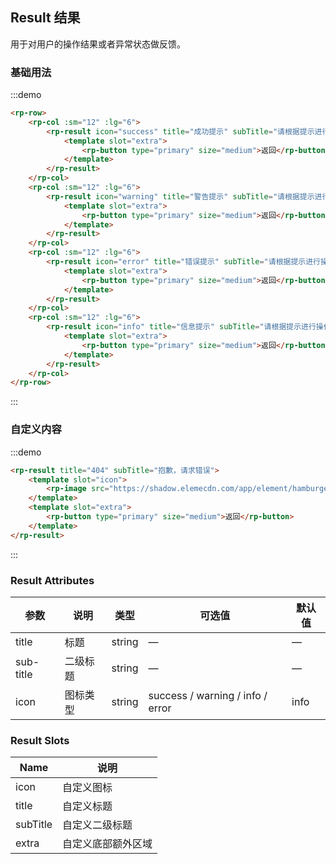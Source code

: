 ## Result 结果

用于对用户的操作结果或者异常状态做反馈。

### 基础用法

:::demo

```html
<rp-row>
    <rp-col :sm="12" :lg="6">
        <rp-result icon="success" title="成功提示" subTitle="请根据提示进行操作">
            <template slot="extra">
                <rp-button type="primary" size="medium">返回</rp-button>
            </template>
        </rp-result>
    </rp-col>
    <rp-col :sm="12" :lg="6">
        <rp-result icon="warning" title="警告提示" subTitle="请根据提示进行操作">
            <template slot="extra">
                <rp-button type="primary" size="medium">返回</rp-button>
            </template>
        </rp-result>
    </rp-col>
    <rp-col :sm="12" :lg="6">
        <rp-result icon="error" title="错误提示" subTitle="请根据提示进行操作">
            <template slot="extra">
                <rp-button type="primary" size="medium">返回</rp-button>
            </template>
        </rp-result>
    </rp-col>
    <rp-col :sm="12" :lg="6">
        <rp-result icon="info" title="信息提示" subTitle="请根据提示进行操作">
            <template slot="extra">
                <rp-button type="primary" size="medium">返回</rp-button>
            </template>
        </rp-result>
    </rp-col>
</rp-row>
```

:::

### 自定义内容

:::demo

```html
<rp-result title="404" subTitle="抱歉，请求错误">
    <template slot="icon">
        <rp-image src="https://shadow.elemecdn.com/app/element/hamburger.9cf7b091-55e9-11e9-a976-7f4d0b07eef6.png"></rp-image>
    </template>
    <template slot="extra">
        <rp-button type="primary" size="medium">返回</rp-button>
    </template>
</rp-result>
```

:::

### Result Attributes

| 参数      | 说明     | 类型   | 可选值                           | 默认值 |
| --------- | -------- | ------ | -------------------------------- | ------ |
| title     | 标题     | string | —                                | —      |
| sub-title | 二级标题 | string | —                                | —      |
| icon      | 图标类型 | string | success / warning / info / error | info   |

### Result Slots

| Name     | 说明               |
| -------- | ------------------ |
| icon     | 自定义图标         |
| title    | 自定义标题         |
| subTitle | 自定义二级标题     |
| extra    | 自定义底部额外区域 |
